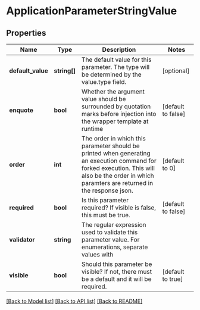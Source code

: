 # ApplicationParameterStringValue

## Properties
Name | Type | Description | Notes
------------ | ------------- | ------------- | -------------
**default_value** | **string[]** | The default value for this parameter. The type will be determined by the value.type field. | [optional] 
**enquote** | **bool** | Whether the argument value should be surrounded by quotation marks before injection into the wrapper template at runtime | [default to false]
**order** | **int** | The order in which this parameter should be printed when generating an execution command for forked execution. This will also be the order in which paramters are returned in the response json. | [default to 0]
**required** | **bool** | Is this parameter required? If visible is false, this must be true. | [default to false]
**validator** | **string** | The regular expression used to validate this parameter value. For enumerations, separate values with | | [optional] 
**visible** | **bool** | Should this parameter be visible? If not, there must be a default and it will be required. | [default to true]

[[Back to Model list]](../README.md#documentation-for-models) [[Back to API list]](../README.md#documentation-for-api-endpoints) [[Back to README]](../README.md)


